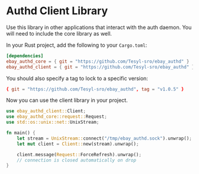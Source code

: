 # Authd Client Library
Use this library in other applications that interact with the auth daemon. You will need to include the core library as well.

In your Rust project, add the following to your `Cargo.toml`:
```toml
[dependencies]
ebay_authd_core = { git = "https://github.com/Tesyl-sro/ebay_authd" }
ebay_authd_client = { git = "https://github.com/Tesyl-sro/ebay_authd" }
```

You should also specify a tag to lock to a specific version:
```toml
{ git = "https://github.com/Tesyl-sro/ebay_authd", tag = "v1.0.5" }
```

Now you can use the client library in your project.
```rust
use ebay_authd_client::Client;
use ebay_authd_core::request::Request;
use std::os::unix::net::UnixStream;

fn main() {
    let stream = UnixStream::connect("/tmp/ebay_authd.sock").unwrap();
    let mut client = Client::new(stream).unwrap();

    client.message(Request::ForceRefresh).unwrap();
    // connection is closed automatically on drop
}
```